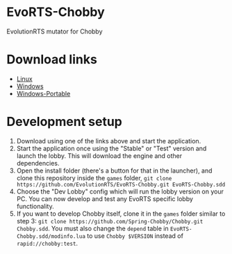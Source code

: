 # EvoRTS-Chobby

EvolutionRTS mutator for Chobby

# Download links

- [Linux](https://spring-launcher.ams3.digitaloceanspaces.com/EvolutionRTS/EvoRTS-Chobby/Evolution%20RTS.AppImage)
- [Windows](https://spring-launcher.ams3.digitaloceanspaces.com/EvolutionRTS/EvoRTS-Chobby/Evolution%20RTS.exe)
- [Windows-Portable](https://spring-launcher.ams3.digitaloceanspaces.com/EvolutionRTS/EvoRTS-Chobby/Evolution%20RTS-portable.exe)

# Development setup

1. Download using one of the links above and start the application.
2. Start the application once using the "Stable" or "Test" version and launch the lobby. This will download the engine and other dependencies.
3. Open the install folder (there's a button for that in the launcher), and clone this repository inside the `games` folder, `git clone https://github.com/EvolutionRTS/EvoRTS-Chobby.git EvoRTS-Chobby.sdd`
4. Choose the "Dev Lobby" config which will run the lobby version on your PC. You can now develop and test any EvoRTS specific lobby functionality.
5. If you want to develop Chobby itself, clone it in the `games` folder similar to step 3: `git clone https://github.com/Spring-Chobby/Chobby.git Chobby.sdd`. You must also change the `depend` table in `EvoRTS-Chobby.sdd/modinfo.lua` to use `Chobby $VERSION` instead of `rapid://chobby:test`.
